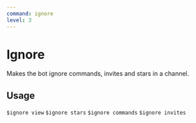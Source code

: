 ```yaml
---
command: ignore
level: 3
---
```


# Ignore

Makes the bot ignore commands, invites and stars in a channel.

## Usage

`$ignore view`
`$ignore stars`
`$ignore commands`
`$ignore invites`
